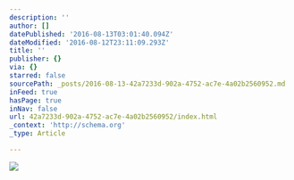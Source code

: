 ```yaml
---
description: ''
author: []
datePublished: '2016-08-13T03:01:40.094Z'
dateModified: '2016-08-12T23:11:09.293Z'
title: ''
publisher: {}
via: {}
starred: false
sourcePath: _posts/2016-08-13-42a7233d-902a-4752-ac7e-4a02b2560952.md
inFeed: true
hasPage: true
inNav: false
url: 42a7233d-902a-4752-ac7e-4a02b2560952/index.html
_context: 'http://schema.org'
_type: Article

---
```

![](https://the-grid-user-content.s3-us-west-2.amazonaws.com/f432d52a-15a5-4a03-8752-e34d3561817f.jpg)
